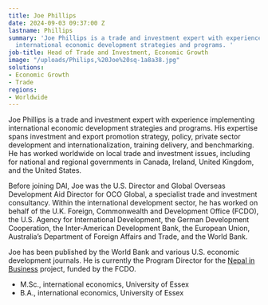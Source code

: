 ```yaml
---
title: Joe Phillips
date: 2024-09-03 09:37:00 Z
lastname: Phillips
summary: 'Joe Phillips is a trade and investment expert with experience implementing
  international economic development strategies and programs. '
job-title: Head of Trade and Investment, Economic Growth
image: "/uploads/Philips,%20Joe%20sq-1a8a38.jpg"
solutions:
- Economic Growth
- Trade
regions:
- Worldwide
---
```


Joe Phillips is a trade and investment expert with experience implementing international economic development strategies and programs. His expertise spans investment and export promotion strategy, policy, private sector development and internationalization, training delivery, and benchmarking. He has worked worldwide on local trade and investment issues, including for national and regional governments in Canada, Ireland, United Kingdom, and the United States.

Before joining DAI, Joe was the U.S. Director and Global Overseas Development Aid Director for OCO Global, a specialist trade and investment consultancy. Within the international development sector, he has worked on behalf of the U.K. Foreign, Commonwealth and Development Office (FCDO), the U.S. Agency for International Development, the German Development Cooperation, the Inter-American Development Bank, the European Union, Australia’s Department of Foreign Affairs and Trade, and the World Bank. 

Joe has been published by the World Bank and various U.S. economic development journals. He is currently the Program Director for the [Nepal in Business](https://www.dai.com/our-work/projects/nepal-nepal-in-business-nib) project, funded by the FCDO. 

* M.Sc., international economics, University of Essex
* B.A., international economics, University of Essex